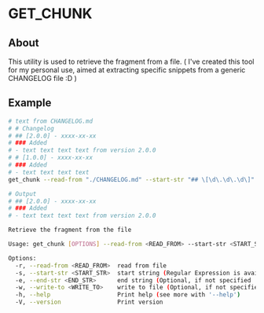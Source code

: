 # GET_CHUNK

## About

This utility is used to retrieve the fragment from a file. ( I've created this tool for my personal use, aimed at extracting specific snippets from a generic CHANGELOG file :D )

## Example

```bash
# text from CHANGELOG.md
# # Changelog
# ## [2.0.0] - xxxx-xx-xx
# ### Added
# - text text text text from version 2.0.0
# # [1.0.0] - xxxx-xx-xx
# ### Added
# - text text text text
get_chunk --read-from "./CHANGELOG.md" --start-str "## \[\d\.\d\.\d\]" --write-to "temp_changelog.md"

# Output
# ## [2.0.0] - xxxx-xx-xx
# ### Added
# - text text text text from version 2.0.0
```

```bash
Retrieve the fragment from the file

Usage: get_chunk [OPTIONS] --read-from <READ_FROM> --start-str <START_STR>

Options:
  -r, --read-from <READ_FROM>  read from file
  -s, --start-str <START_STR>  start string (Regular Expression is available)
  -e, --end-str <END_STR>      end string (Optional, if not specified || no final match is found, the file is read to the end. Regular Expression is available)
  -w, --write-to <WRITE_TO>    write to file (Optional, if not specified, output to stdout)
  -h, --help                   Print help (see more with '--help')
  -V, --version                Print version
```